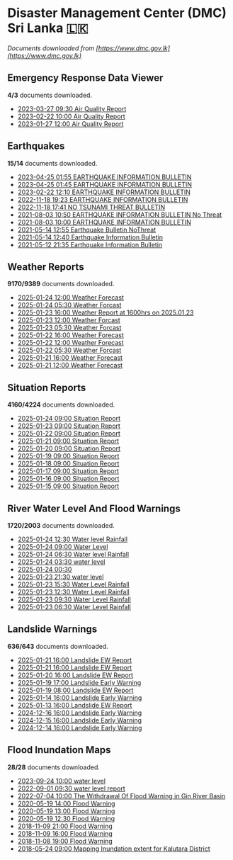 # Disaster Management Center (DMC) Sri Lanka :sri_lanka:

*Documents downloaded from [https://www.dmc.gov.lk](https://www.dmc.gov.lk)*

## Emergency Response Data Viewer

**4/3** documents downloaded.

* [2023-03-27 09:30 Air Quality Report](data/emergency-response-data-viewer/20230327.0930.air-quality-report.pdf)
* [2023-02-22 10:00 Air Quality Report](data/emergency-response-data-viewer/20230222.1000.air-quality-report.pdf)
* [2023-01-27 12:00 Air Quality Report](data/emergency-response-data-viewer/20230127.1200.air-quality-report.pdf)

## Earthquakes

**15/14** documents downloaded.

* [2023-04-25 01:55 EARTHQUAKE INFORMATION BULLETIN](data/earthquakes/20230425.0155.earthquake-information-bulletin.pdf)
* [2023-04-25 01:45 EARTHQUAKE INFORMATION BULLETIN](data/earthquakes/20230425.0145.earthquake-information-bulletin.pdf)
* [2023-02-22 12:10 EARTHQUAKE INFORMATION BULLETIN](data/earthquakes/20230222.1210.earthquake-information-bulletin.pdf)
* [2022-11-18 19:23 EARTHQUAKE INFORMATION BULLETIN](data/earthquakes/20221118.1923.earthquake-information-bulletin.pdf)
* [2022-11-18 17:41 NO TSUNAMI THREAT BULLETIN](data/earthquakes/20221118.1741.no-tsunami-threat-bulletin.pdf)
* [2021-08-03 10:50 EARTHQUAKE INFORMATION BULLETIN No Threat](data/earthquakes/20210803.1050.earthquake-information-bulletin-no-threat.pdf)
* [2021-08-03 10:00 EARTHQUAKE INFORMATION BULLETIN](data/earthquakes/20210803.1000.earthquake-information-bulletin.pdf)
* [2021-05-14 12:55 Earthquake Bulletin NoThreat](data/earthquakes/20210514.1255.earthquake-bulletin-nothreat.pdf)
* [2021-05-14 12:40 Earthquake Information Bulletin](data/earthquakes/20210514.1240.earthquake-information-bulletin.pdf)
* [2021-05-12 21:35 Earthquake Information Bulletin](data/earthquakes/20210512.2135.earthquake-information-bulletin.pdf)

## Weather Reports

**9170/9389** documents downloaded.

* [2025-01-24 12:00 Weather Forecast](data/weather-reports/20250124.1200.weather-forecast.pdf)
* [2025-01-24 05:30 Weather Forcast](data/weather-reports/20250124.0530.weather-forcast.pdf)
* [2025-01-23 16:00 Weather Report at 1600hrs on 2025.01.23](data/weather-reports/20250123.1600.weather-report-at-1600hrs-on-20250123.pdf)
* [2025-01-23 12:00 Weather Forcast](data/weather-reports/20250123.1200.weather-forcast.pdf)
* [2025-01-23 05:30 Weather Forcast](data/weather-reports/20250123.0530.weather-forcast.pdf)
* [2025-01-22 16:00 Weather Forecast](data/weather-reports/20250122.1600.weather-forecast.pdf)
* [2025-01-22 12:00 Weather Forecast](data/weather-reports/20250122.1200.weather-forecast.pdf)
* [2025-01-22 05:30 Weather Forcast](data/weather-reports/20250122.0530.weather-forcast.pdf)
* [2025-01-21 16:00 Weather Forecast](data/weather-reports/20250121.1600.weather-forecast.pdf)
* [2025-01-21 12:00 Weather Forecast](data/weather-reports/20250121.1200.weather-forecast.pdf)

## Situation Reports

**4160/4224** documents downloaded.

* [2025-01-24 09:00 Situation Report](data/situation-reports/20250124.0900.situation-report.pdf)
* [2025-01-23 09:00 Situation Report](data/situation-reports/20250123.0900.situation-report.pdf)
* [2025-01-22 09:00 Situation Report](data/situation-reports/20250122.0900.situation-report.pdf)
* [2025-01-21 09:00 Situation Report](data/situation-reports/20250121.0900.situation-report.pdf)
* [2025-01-20 09:00 Situation Report](data/situation-reports/20250120.0900.situation-report.pdf)
* [2025-01-19 09:00 Situation Report](data/situation-reports/20250119.0900.situation-report.pdf)
* [2025-01-18 09:00 Situation Report](data/situation-reports/20250118.0900.situation-report.pdf)
* [2025-01-17 09:00 Situation Report](data/situation-reports/20250117.0900.situation-report.pdf)
* [2025-01-16 09:00 Situation Report](data/situation-reports/20250116.0900.situation-report.pdf)
* [2025-01-15 09:00 Situation Report](data/situation-reports/20250115.0900.situation-report.pdf)

## River Water Level And Flood Warnings

**1720/2003** documents downloaded.

* [2025-01-24 12:30 Water level  Rainfall](data/river-water-level-and-flood-warnings/20250124.1230.water-level-rainfall.jpg)
* [2025-01-24 09:00 Water Level](data/river-water-level-and-flood-warnings/20250124.0900.water-level.jpg)
* [2025-01-24 06:30 Water level  Rainfall](data/river-water-level-and-flood-warnings/20250124.0630.water-level-rainfall.jpg)
* [2025-01-24 03:30 water level](data/river-water-level-and-flood-warnings/20250124.0330.water-level.jpg)
* [2025-01-24 00:30 ](data/river-water-level-and-flood-warnings/20250124.0030..jpg)
* [2025-01-23 21:30 water level](data/river-water-level-and-flood-warnings/20250123.2130.water-level.jpg)
* [2025-01-23 15:30 Water Level  Rainfall](data/river-water-level-and-flood-warnings/20250123.1530.water-level-rainfall.jpg)
* [2025-01-23 12:30 Water Level  Rainfall](data/river-water-level-and-flood-warnings/20250123.1230.water-level-rainfall.jpg)
* [2025-01-23 09:30 Water Level  Rainfall](data/river-water-level-and-flood-warnings/20250123.0930.water-level-rainfall.jpg)
* [2025-01-23 06:30 Water Level  Rainfall](data/river-water-level-and-flood-warnings/20250123.0630.water-level-rainfall.jpg)

## Landslide Warnings

**636/643** documents downloaded.

* [2025-01-21 16:00 Landslide EW Report](data/landslide-warnings/20250121.1600.landslide-ew-report.pdf)
* [2025-01-21 16:00 Landslide EW Report](data/landslide-warnings/20250121.1600.landslide-ew-report.pdf)
* [2025-01-20 16:00 Landslide EW Report](data/landslide-warnings/20250120.1600.landslide-ew-report.pdf)
* [2025-01-19 17:00 Landslide Early Warning](data/landslide-warnings/20250119.1700.landslide-early-warning.pdf)
* [2025-01-19 08:00 Landslide EW Report](data/landslide-warnings/20250119.0800.landslide-ew-report.pdf)
* [2025-01-14 16:00 Landslide Early Warning](data/landslide-warnings/20250114.1600.landslide-early-warning.pdf)
* [2025-01-13 16:00 Landslide EW Report](data/landslide-warnings/20250113.1600.landslide-ew-report.pdf)
* [2024-12-16 16:00 Landslide Early Warning](data/landslide-warnings/20241216.1600.landslide-early-warning.pdf)
* [2024-12-15 16:00 Landslide Early Warning](data/landslide-warnings/20241215.1600.landslide-early-warning.pdf)
* [2024-12-14 16:00 Landslide Early Warning](data/landslide-warnings/20241214.1600.landslide-early-warning.pdf)

## Flood Inundation Maps

**28/28** documents downloaded.

* [2023-09-24 10:00 water level](data/flood-inundation-maps/20230924.1000.water-level.pdf)
* [2022-09-01 09:30 water level report](data/flood-inundation-maps/20220901.0930.water-level-report.pdf)
* [2022-07-04 10:00 The Withdrawal Of Flood Warning in Gin River Basin](data/flood-inundation-maps/20220704.1000.the-withdrawal-of-flood-warning-in-gin-river-basin.pdf)
* [2020-05-19 14:00 Flood Warning](data/flood-inundation-maps/20200519.1400.flood-warning.pdf)
* [2020-05-19 13:00 Flood Warning](data/flood-inundation-maps/20200519.1300.flood-warning.pdf)
* [2020-05-19 12:30 Flood Warning](data/flood-inundation-maps/20200519.1230.flood-warning.pdf)
* [2018-11-09 21:00 Flood Warning](data/flood-inundation-maps/20181109.2100.flood-warning.PDF)
* [2018-11-09 16:00 Flood Warning](data/flood-inundation-maps/20181109.1600.flood-warning.PDF)
* [2018-11-08 19:00 Flood Warning](data/flood-inundation-maps/20181108.1900.flood-warning.PDF)
* [2018-05-24 09:00 Mapping Inundation extent for Kalutara District](data/flood-inundation-maps/20180524.0900.mapping-inundation-extent-for-kalutara-district.pdf)
